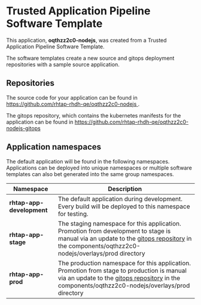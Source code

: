 # Trusted Application Pipeline Software Template

This application, **oqthzz2c0-nodejs**, was created from a Trusted Application Pipeline Software Template.

The software templates create a new source and gitops deployment repositories with a sample source application. 

## Repositories

The source code for your application can be found in [https://github.com/rhtap-rhdh-qe/oqthzz2c0-nodejs ](https://github.com/rhtap-rhdh-qe/oqthzz2c0-nodejs ).
 
The gitops repository, which contains the kubernetes manifests for the application can be found in 
[https://github.com/rhtap-rhdh-qe/oqthzz2c0-nodejs-gitops ](https://github.com/rhtap-rhdh-qe/oqthzz2c0-nodejs-gitops ) 

## Application namespaces 

The default application will be found in the following namespaces. Applications can be deployed into unique namespaces or multiple software templates can also bet generated into the same group namespaces.  

|  Namespace   |  Description   |  
| -------- | -------- |   
| **rhtap-app-development** | The default application during development. Every build will be deployed to this namespace for testing. | 
| **rhtap-app-stage** | The staging namespace for this application. Promotion from development to stage is manual via an update to the [gitops repository](https://github.com/rhtap-rhdh-qe/oqthzz2c0-nodejs-gitops ) in the components/oqthzz2c0-nodejs/overlays/prod directory |  
| **rhtap-app-prod** | The production namespace for this application. Promotion from stage to production is manual via an update to the [gitops repository](https://github.com/rhtap-rhdh-qe/oqthzz2c0-nodejs-gitops ) in the components/oqthzz2c0-nodejs/overlays/prod directory | 
